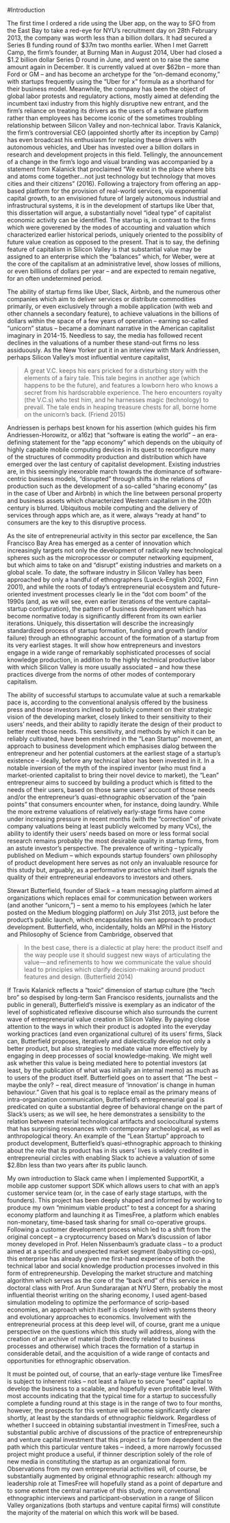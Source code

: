 #Introduction

The first time I ordered a ride using the Uber app, on the way to SFO
from the East Bay to take a red-eye for NYU’s recruitment day on 28th
February 2013, the company was worth less than a billion dollars. It had
secured a Series B funding round of \$37m two months earlier. When I met
Garrett Camp, the firm’s founder, at Burning Man in August 2014, Uber
had closed a \$1.2 billion dollar Series D round in June, and went on to
raise the same amount again in December. It is currently valued at over
\$62bn – more than Ford or GM – and has become an archetype for the
“on-demand economy,” with startups frequently using the “Uber for x”
formula as a shorthand for their business model. Meanwhile, the company
has been the object of global labor protests and regulatory actions,
mostly aimed at defending the incumbent taxi industry from this highly
disruptive new entrant, and the firm’s reliance on treating its drivers
as the users of a software platform rather than employees has become
iconic of the sometimes troubling relationship between Silicon Valley
and non-technical labor. Travis Kalanick, the firm’s controversial CEO
(appointed shortly after its inception by Camp) has even broadcast his
enthusiasm for replacing these drivers with autonomous vehicles, and
Uber has invested over a billion dollars in research and development
projects in this field. Tellingly, the announcement of a change in the
firm’s logo and visual branding was accompanied by a statement from
Kalanick that proclaimed “We exist in the place where bits and atoms
come together…not just technology but technology that moves cities and
their citizens” (2016). Following a trajectory from offering an
app-based platform for the provision of real-world services, via
exponential capital growth, to an envisioned future of largely
autonomous industrial and infrastructural systems, it is in the
development of startups like Uber that, this dissertation will argue, a
substantially novel “ideal type” of capitalist economic activity can be
identified. The startup is, in contrast to the firms which were
goverened by the modes of accounting and valuation which characterized
earlier historical periods, uniquely oriented to the possiblity of
future value creation as opposed to the present. That is to say, the
defining feature of capitalism in Silicon Valley is that substantial
value may be assigned to an enterprise which the “balances” which, for
Weber, were at the core of the capitalism at an administrative level,
show losses of millions, or even billlions of dollars per year – and are
expected to remain negative, for an often undetermined period.

The ability of startup firms like Uber, Slack, Airbnb, and the numerous
other companies which aim to deliver services or distribute commodities
primarily, or even exclusively through a mobile application (with web
and other channels a secondary feature), to achieve valuations in the
billions of dollars within the space of a few years of operation –
earning so-called “unicorn” status – became a dominant narrative in the
American capitalist imaginary in 2014-15. Needless to say, the media has
followed recent declines in the valuations of a number these stand-out
firms no less assiduously. As the New Yorker put it in an interview with
Mark Andriessen, perhaps Silicon Valley’s most influential venture
capitalist,

> A great V.C. keeps his ears pricked for a disturbing story with the
> elements of a fairy tale. This tale begins in another age (which
> happens to be the future), and features a lowborn hero who knows a
> secret from his hardscrabble experience. The hero encounters royalty
> (the V.C.s) who test him, and he harnesses magic (technology) to
> prevail. The tale ends in heaping treasure chests for all, borne home
> on the unicorn’s back. (Friend 2015)

Andriessen is perhaps best known for his assertion (which guides his
firm Andriessen-Horowitz, or a16z) that “software is eating the world” –
an era-defining statement for the “app economy” which depends on the
ubiquity of highly capable mobile computing devices in its quest to
reconfigure many of the structures of commodity production and
distribution which have emerged over the last century of capitalist
development. Existing industries are, in this seemingly inexorable march
towards the dominance of software-centric business models, “disrupted”
through shifts in the relations of production such as the development of
a so-called “sharing economy” (as in the case of Uber and Airbnb) in
which the line between personal property and business assets which
characterized Western capitalism in the 20th century is blurred.
Ubiquitous mobile computing and the delivery of services through apps
which are, as it were, always “ready at hand” to consumers are the key
to this disruptive process.

As the site of entrepreneurial activity in this sector par excellence,
the San Francisco Bay Area has emerged as a center of innovation which
increasingly targets not only the development of radically new
technological spheres such as the microprocessor or computer networking
equipment, but which aims to take on and “disrupt” existing industries
and markets on a global scale. To date, the software industry in Silicon
Valley has been approached by only a handful of ethnographers
(Lueck-English 2002, Finn 2001), and while the roots of today’s
entrepreneurial ecosystem and future-oriented investment processes
clearly lie in the “dot com boom” of the 1990s (and, as we will see,
even earlier iterations of the venture capital–startup configuration),
the pattern of business development which has become normative today is
significantly different from its own earlier iterations. Uniquely, this
dissertation will describe the increasingly standardized process of
startup formation, funding and growth (and/or failure) through an
ethnographic account of the formation of a startup from its very
earliest stages. It will show how entrepreneurs and investors engage in
a wide range of remarkably sophisticated processes of social knowledge
production, in addition to the highly technical productive labor with
which Silicon Valley is more usually associated – and how these
practices diverge from the norms of other modes of contemporary
capitalism.

The ability of successful startups to accumulate value at such a
remarkable pace is, according to the conventional analysis offered by
the business press and those investors inclined to publicly comment on
their strategic vision of the developing market, closely linked to their
sensitivity to their users’ needs, and their ability to rapidly iterate
the design of their product to better meet those needs. This
sensitivity, and methods by which it can be reliably cultivated, have
been enshrined in the “Lean Startup” movement, an approach to business
development which emphasises dialog between the entrepreneur and her
potential customers at the earliest stage of a startup’s existence –
ideally, before any technical labor has been invested in it. In a
notable inversion of the myth of the inspired inventor (who must find a
market-oriented capitalist to bring their novel device to market), the
“Lean” entrepreneur aims to succeed by building a product which is
fitted to the needs of their users, based on those same users’ account
of those needs and/or the entrepreneur’s quasi-ethnographic observation
of the “pain points” that consumers encounter when, for instance, doing
laundry. While the more extreme valuations of relatively early-stage
firms have come under increasing pressure in recent months (with the
“correction” of private company valuations being at least publicly
welcomed by many VCs), the ability to identify their users’ needs based
on more or less formal social research remains probably the most
desirable quality in startup firms, from an astute investor’s
perspective. The prevalence of writing – typically published on Medium –
which expounds startup founders’ own philosophy of product development
here serves as not only an invaluable resource for this study but,
arguably, as a performative practice which itself signals the quality of
their entrepreneurial endeavors to investors and others.

Stewart Butterfield, founder of Slack – a team messaging platform aimed
at organizations which replaces email for communication between workers
(and another “unicorn,”) – sent a memo to his employees (which he later
posted on the Medium blogging platform) on July 31st 2013, just before
the product’s public launch, which encapsulates his own approach to
product development. Butterfield, who, incidentally, holds an MPhil in
the History and Philosophy of Science from Cambridge, observed that

> In the best case, there is a dialectic at play here: the product
> itself and the way people use it should suggest new ways of
> articulating the value — and refinements to how we communicate the
> value should lead to principles which clarify decision-making around
> product features and design. (Butterfield 2014)

If Travis Kalanick reflects a “toxic” dimension of startup culture (the
“tech bro” so despised by long-term San Francisco residents, journalists
and the public in general), Butterfield’s missive is exemplary as an
indicator of the level of sophisticated reflexive discourse which also
surrounds the current wave of entrepreneurial value creation in Silicon
Valley. By paying close attention to the ways in which their product is
adopted into the everyday working practices (and even organizational
culture) of its users’ firms, Slack can, Butterfield proposes,
iteratively and dialectically develop not only a better product, but
also strategies to mediate value more effectively by engaging in deep
processes of social knowledge-making. We might well ask whether this
value is being mediated here to potential investors (at least, by the
publication of what was initially an internal memo) as much as to users
of the product itself. Butterfield goes on to assert that “The best  –
 maybe the only?  – real, direct measure of ‘innovation’ is change in
human behaviour.” Given that his goal is to replace email as the primary
means of intra-organization communication, Butterfield’s entrepreneurial
goal is predicated on quite a substantial degree of behavioral change on
the part of Slack’s users; as we will see, he here demonstrates a
sensibility to the relation between material technological artifacts and
sociocultural systems that has surprising resonances with contemporary
archeological, as well as anthropological theory. An example of the
“Lean Startup” approach to product development, Butterfield’s
quasi-ethnographic approach to thinking about the role that its product
has in its users’ lives is widely credited in entrepreneurial circles
with enabling Slack to achieve a valuation of some \$2.8bn less than two
years after its public launch.

My own introduction to Slack came when I implemented SupportKit, a
mobile app customer support SDK which allows users to chat with an app’s
customer service team (or, in the case of early stage startups, with the
founders). This project has been deeply shaped and informed by working
to produce my own “minimum viable product” to test a concept for a
sharing economy platform and launching it as TimesFree, a platform which
enables non-monetary, time-based task sharing for small co-operative
groups. Following a customer development process which led to a shift
from the original concept – a cryptocurrency based on Marx’s discussion
of labor money developed in Prof. Helen Nissenbaum’s graduate class – to
a product aimed at a specific and unexpected market segment (babysitting
co-ops), this enterprise has already given me first-hand experience of
both the technical labor and social knowledge production processes
involved in this form of entrepreneurship. Developing the market
structure and matching algorithm which serves as the core of the “back
end” of this service in a doctoral class with Prof. Arun Sundararajan at
NYU Stern, probably the most influential theorist writing on the sharing
economy, I used agent-based simulation modeling to optimize the
performance of scrip-based economies, an approach which itself is
closely linked with systems theory and evolutionary approaches to
economics. Involvement with the entrepreneurial process at this deep
level will, of course, grant me a unique perspective on the questions
which this study will address, along with the creation of an archive of
material (both directly related to business processes and otherwise)
which traces the formation of a startup in considerable detail, and the
acquisition of a wide range of contacts and opportunities for
ethnographic observation.

It must be pointed out, of course, that an early-stage venture like
TimesFree is subject to inherent risks – not least a failure to secure
“seed” capital to develop the business to a scalable, and hopefully even
profitable level. With most accounts indicating that the typical time
for a startup to successfully complete a funding round at this stage is
in the range of two to four months, however, the prospects for this
venture will become significantly clearer shortly, at least by the
standards of ethnographic fieldwork. Regardless of whether I succeed in
obtaining substantial investment in TimesFree, such a substantial public
archive of discussions of the practice of entrepreneurship and venture
capital investment that this project is far from dependent on the path
which this particular venture takes – indeed, a more narrowly focussed
project might produce a useful, if thinner description solely of the
role of new media in constituting the startup as an organizational form.
Observations from my own entrepreneurial activities will, of course, be
substantially augmented by original ethnographic research: although my
leadership role at TimesFree will hopefully stand as a point of
departure and to some extent the central narrative of this study, more
conventional ethnographic interviews and participant-observation in a
range of Silicon Valley organizations (both startups and venture capital
firms) will constitute the majority of the material on which this work
will be based.
